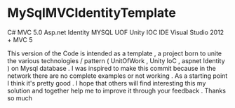 # MySqlMVCIdentityTemplate
C# MVC 5.0 Asp.net Identity MYSQL UOF Unity IOC
IDE Visual Studio 2012 + MVC 5

This version of the Code is intended as a template , a project born to unite the various technologies / pattern ( UnitOfWork , Unity IoC , aspnet Identity ) on Mysql database . I was inspired to make this commit because in the network there are no complete examples or not working . As a starting point I think it's pretty good .
I hope that others will find interesting this my solution and together help me to improve it through your feedback .
Thanks so much
